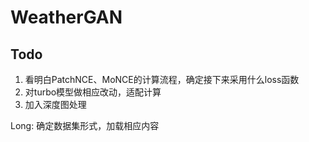 # WeatherGAN
## Todo
1. 看明白PatchNCE、MoNCE的计算流程，确定接下来采用什么loss函数
2. 对turbo模型做相应改动，适配计算
3. 加入深度图处理

Long: 确定数据集形式，加载相应内容